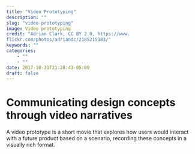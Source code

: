 ```yaml
---
title: "Video Prototyping"
description: ""
slug: "video-prototyping"
image: Video prototyping
credit: "Adrian Clark, CC BY 2.0, https://www.flickr.com/photos/adriandc/2185215183/"
keywords: ""
categories:
    - ""
    - ""
date: 2017-10-31T21:28:43-05:00
draft: false
---
```

# Communicating design concepts through video narratives

A video prototype is a short movie that explores how  users would interact with a future product based on a scenario, recording these concepts in a visually rich format.
